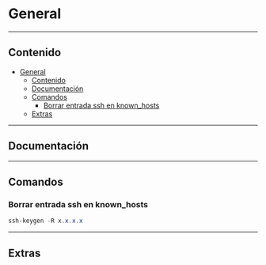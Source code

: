 # General

---

## Contenido

- [General](#general)
  - [Contenido](#contenido)
  - [Documentación](#documentación)
  - [Comandos](#comandos)
    - [Borrar entrada ssh en known_hosts](#borrar-entrada-ssh-en-known_hosts)
  - [Extras](#extras)

---

## Documentación

---

## Comandos

### Borrar entrada ssh en known_hosts

```powershell
ssh-keygen -R x.x.x.x
```

---

## Extras
